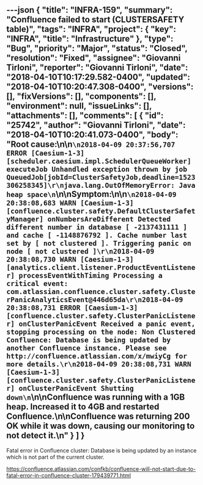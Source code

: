 ---json
{
  "title": "INFRA-159",
  "summary": "Confluence failed to start (CLUSTERSAFETY table)",
  "tags": "INFRA",
  "project": {
    "key": "INFRA",
    "title": "Infrastructure"
  },
  "type": "Bug",
  "priority": "Major",
  "status": "Closed",
  "resolution": "Fixed",
  "assignee": "Giovanni Tirloni",
  "reporter": "Giovanni Tirloni",
  "date": "2018-04-10T10:17:29.582-0400",
  "updated": "2018-04-10T10:20:47.308-0400",
  "versions": [],
  "fixVersions": [],
  "components": [],
  "environment": null,
  "issueLinks": [],
  "attachments": [],
  "comments": [
    {
      "id": "25742",
      "author": "Giovanni Tirloni",
      "date": "2018-04-10T10:20:41.073-0400",
      "body": "Root cause:\n\n```\n2018-04-09 20:37:56,707 ERROR [Caesium-1-3] [scheduler.caesium.impl.SchedulerQueueWorker] executeJob Unhandled exception thrown by job QueuedJob[jobId=ClusterSafetyJob,deadline=1523306258345]\r\njava.lang.OutOfMemoryError: Java heap space\n```\n\nSymptom:\n\n```\n2018-04-09 20:38:08,683 WARN [Caesium-1-3] [confluence.cluster.safety.DefaultClusterSafetyManager] onNumbersAreDifferent Detected different number in database [ -2137431111 ] and cache [ -1148876792 ]. Cache number last set by [ not clustered ]. Triggering panic on node [ not clustered ]\r\n2018-04-09 20:38:08,730 WARN [Caesium-1-3] [analytics.client.listener.ProductEventListener] processEventWithTiming Processing a critical event: com.atlassian.confluence.cluster.safety.ClusterPanicAnalyticsEvent@446d65da\r\n2018-04-09 20:38:08,731 ERROR [Caesium-1-3] [confluence.cluster.safety.ClusterPanicListener] onClusterPanicEvent Received a panic event, stopping processing on the node: Non Clustered Confluence: Database is being updated by another Confluence instance. Please see http://confluence.atlassian.com/x/mwiyCg for more details.\r\n2018-04-09 20:38:08,731 WARN [Caesium-1-3] [confluence.cluster.safety.ClusterPanicListener] onClusterPanicEvent Shutting down\n```\n\nConfluence was running with a 1GB heap. Increased it to 4GB and restarted Confluence.\n\nConfluence was returning 200 OK while it was down, causing our monitoring to not detect it.\n"
    }
  ]
}
---
Fatal error in Confluence cluster: Database is being updated by an instance which is not part of the current cluster. 

<https://confluence.atlassian.com/confkb/confluence-will-not-start-due-to-fatal-error-in-confluence-cluster-179439771.html>

        
